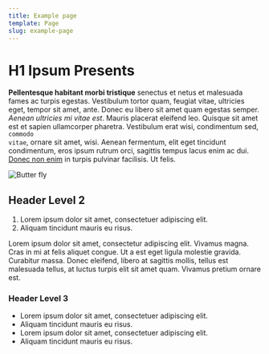 ```yaml
---
title: Example page
template: Page
slug: example-page
---
```


# H1 Ipsum Presents

**Pellentesque habitant morbi tristique** senectus et netus et malesuada fames ac turpis egestas. Vestibulum tortor quam, feugiat vitae, ultricies eget, tempor sit amet, ante. Donec eu libero sit amet quam egestas semper. _Aenean ultricies mi vitae est_. Mauris placerat eleifend leo. Quisque sit amet est et sapien ullamcorper pharetra. Vestibulum erat wisi, condimentum sed, <code>commodo vitae</code>, ornare sit amet, wisi. Aenean fermentum, elit eget tincidunt condimentum, eros ipsum rutrum orci, sagittis tempus lacus enim ac dui. [Donec non enim](http://google.com) in turpis pulvinar facilisis. Ut felis.

![Butter fly](/images/uploads/unsplash4.jpg)

## Header Level 2

1. Lorem ipsum dolor sit amet, consectetuer adipiscing elit.
2. Aliquam tincidunt mauris eu risus.

Lorem ipsum dolor sit amet, consectetur adipiscing elit. Vivamus magna. Cras in mi at felis aliquet congue. Ut a est eget ligula molestie gravida. Curabitur massa. Donec eleifend, libero at sagittis mollis, tellus est malesuada tellus, at luctus turpis elit sit amet quam. Vivamus pretium ornare est.

### Header Level 3

* Lorem ipsum dolor sit amet, consectetuer adipiscing elit.
* Aliquam tincidunt mauris eu risus.
* Lorem ipsum dolor sit amet, consectetuer adipiscing elit.
* Aliquam tincidunt mauris eu risus.
